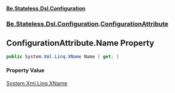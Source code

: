 #### [Be.Stateless.Dsl.Configuration](README.md 'README')
### [Be.Stateless.Dsl.Configuration](Be.Stateless.Dsl.Configuration.md 'Be.Stateless.Dsl.Configuration').[ConfigurationAttribute](ConfigurationAttribute.md 'Be.Stateless.Dsl.Configuration.ConfigurationAttribute')

## ConfigurationAttribute.Name Property

```csharp
public System.Xml.Linq.XName Name { get; }
```

#### Property Value
[System.Xml.Linq.XName](https://docs.microsoft.com/en-us/dotnet/api/System.Xml.Linq.XName 'System.Xml.Linq.XName')